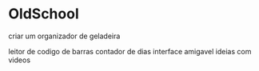 # OldSchool

criar um organizador de geladeira

leitor de codigo de barras
contador de dias
interface amigavel
ideias com videos
